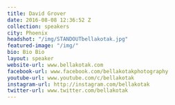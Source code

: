 ```yaml
---
title: David Grover
date: 2016-08-08 12:36:52 Z
collection: speakers
city: Phoenix
headshot: "/img/STANDOUTbellakotak.jpg"
featured-image: "/img/"
bio: Bio Bio
layout: speaker
website-url: www.bellakotak.com
facebook-url: www.facebook.com/bellakotakphotography
youtube-url: www.youtube.com/c/bellakotak
instagram-url: http://instagram.com/bellakotak
twitter-url: www.twitter.com/bellakotak
---
```

